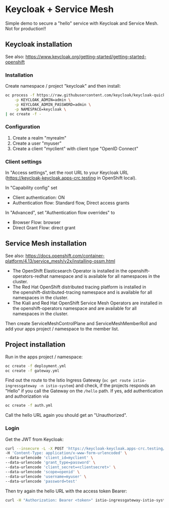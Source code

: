 # Keycloak + Service Mesh

Simple demo to secure a "hello" service with Keycloak and Service Mesh. Not for production!!

## Keycloak installation

See also: https://www.keycloak.org/getting-started/getting-started-openshift

### Installation

Create namespace / project "keycloak" and then install:

```bash
oc process -f https://raw.githubusercontent.com/keycloak/keycloak-quickstarts/latest/openshift/keycloak.yaml \
    -p KEYCLOAK_ADMIN=admin \
    -p KEYCLOAK_ADMIN_PASSWORD=admin \
    -p NAMESPACE=keycloak \
| oc create -f -
```

### Configuration

1. Create a realm "myrealm"
2. Create a user "myuser"
3. Create a client "myclient" with client type "OpenID Connect"

### Client settings

In "Access settings", set the root URL to your Keycloak URL (https://keycloak-keycloak.apps-crc.testing in OpenShift local).

In "Capability config" set  
* Client authentication: ON
* Authentication flow: Standard flow, Direct access grants

In "Advanced", set "Authentication flow overrides" to  
* Browser Flow: browser
* Direct Grant Flow: direct grant

## Service Mesh installation

See also: https://docs.openshift.com/container-platform/4.13/service_mesh/v2x/installing-ossm.html

* The OpenShift Elasticsearch Operator is installed in the openshift-operators-redhat namespace and is available for all namespaces in the cluster.
* The Red Hat OpenShift distributed tracing platform is installed in the openshift-distributed-tracing namespace and is available for all namespaces in the cluster.
* The Kiali and Red Hat OpenShift Service Mesh Operators are installed in the openshift-operators namespace and are available for all namespaces in the cluster.

Then create ServiceMeshControlPlane and ServiceMeshMemberRoll and add your apps project / namespace to the member list.

## Project installation

Run in the apps project / namespace:

```bash
oc create -f deployment.yml
oc create -f gateway.yml
```

Find out the route to the Istio Ingress Gateway (`oc get route istio-ingressgateway -n istio-system`) and check, if the projects responds an "Hello" if you call the Gateway on the `/hello` path. If yes, add authentication and authorization via

```bash
oc create -f auth.yml
```

Call the hello URL again you should get an "Unauthorized".

### Login

Get the JWT from Keycloak:

```bash
curl --insecure -L -X POST 'https://keycloak-keycloak.apps-crc.testing/realms/myrealm/protocol/openid-connect/token' \
-H 'Content-Type: application/x-www-form-urlencoded' \
--data-urlencode 'client_id=myclient' \
--data-urlencode 'grant_type=password' \
--data-urlencode 'client_secret=<clientsecret>' \
--data-urlencode 'scope=openid' \
--data-urlencode 'username=myuser' \
--data-urlencode 'password=test'
```

Then try again the hello URL with the access token Bearer:

```bash
curl -H "Authorization: Bearer <token>" istio-ingressgateway-istio-system.apps-crc.testing/hello
```